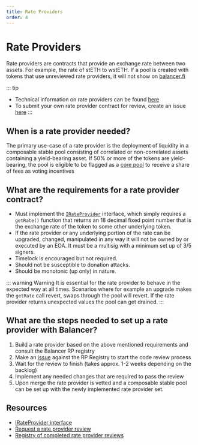 ```yaml
---
title: Rate Providers
order: 4
---
```


# Rate Providers

Rate providers are contracts that provide an exchange rate between two assets. For example, the rate of stETH to wstETH. If a pool is created with tokens that use unreviewed rate providers, it will not show on [balancer.fi](https://balancer.fi/pools)

::: tip
- Technical information on rate providers can be found [here](../../concepts/core-concepts/rate-providers.md)
- To submit your own rate provider contract for review, create an issue [here](https://github.com/balancer/code-review/issues/new?assignees=mkflow27&labels=request&projects=&template=review-request.yml)
:::

## When is a rate provider needed?
The primary use-case of a rate provider is the deployment of liquidity in a composable stable pool consisting of correlated or non-correlated assets containing a yield-bearing asset. If 50% or more of the tokens are yield-bearing, the pool is eligible to be flagged as a [core pool](/partner-onboarding/balancer-v2/core-pools.html) to receive a share of fees as voting incentives

## What are the requirements for a rate provider contract?
- Must implement the [`IRateProvider`](https://github.com/balancer/balancer-v3-monorepo/blob/main/pkg/interfaces/contracts/solidity-utils/helpers/IRateProvider.sol) interface, which simply requires a `getRate()` function that returns an 18 decimal fixed point number that is the exchange rate of the token to some other underlying token.
- If the rate provider or any underlying portion of the rate can be upgraded, changed, manipulated in any way it will not be owned by or executed by an EOA. It must be a multisig with a minimum set up of 3/5 signers.
- Timelock is encouraged but not required.
- Should not be susceptible to donation attacks.
- Should be monotonic (up only) in nature.

::: warning Warning
It is essential for the rate provider to behave in the expected way at all times. Scenarios where for example an upgrade 
makes the `getRate` call revert, swaps through the pool will revert. If the rate provider returns unexpected values the pool can get drained.
:::

## What are the steps needed to set up a rate provider with Balancer?
1. Build a rate provider based on the above mentioned requirements and consult the Balancer RP registry
2. Make an [issue](https://github.com/balancer/code-review/issues/new?assignees=mkflow27&labels=request&projects=&template=review-request.yml) against the RP Registry to start the code review process
3. Wait for the review to finish (takes approx. 1-2 weeks depending on the backlog)
4. Implement any needed changes that are required to pass the review
5. Upon merge the rate provider is vetted and a composable stable pool can be set up with the newly implemented rate provider set.


## Resources
- [IRateProvider interface](https://github.com/balancer/balancer-v3-monorepo/blob/main/pkg/interfaces/contracts/solidity-utils/helpers/IRateProvider.sol)
- [Request a rate provider review](https://github.com/balancer/code-review/issues/new?assignees=mkflow27&labels=request&projects=&template=review-request.yml)
- [Registry of completed rate provider reviews](https://github.com/balancer/code-review/tree/main/rate-providers)
